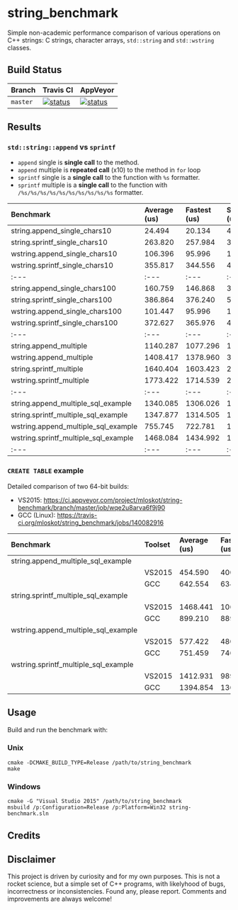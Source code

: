 # string_benchmark

Simple non-academic performance comparison of various operations on C++ strings:
C strings, character arrays, `std::string` and `std::wstring` classes.

## Build Status

| Branch | Travis CI | AppVeyor|
|:--- |:--- |:--- |
| `master` | [![status](https://travis-ci.org/mloskot/string_benchmark.svg?branch=master)](https://travis-ci.org/mloskot/string_benchmark) | [![status](https://ci.appveyor.com/api/projects/status/w07moe4jimo6cqp1/branch/master?svg=true)](https://ci.appveyor.com/project/mloskot/string-benchmark/branch/master) |

## Results

### `std::string::append` vs `sprintf`

* `append` single is **single call** to the method.
* `append` multiple is **repeated call** (x10) to the method in `for` loop
* `sprintf` single is a **single call** to the function with `%s` formatter.
* `sprintf` multiple is a **single call** to the function with  `/%s/%s/%s/%s/%s/%s/%s/%s/%s/%s` formatter.

| Benchmark | Average (us) | Fastest (us) | Slowest (us) |
|:--- |:--- |:--- |:--- |
| string.append_single_chars10 | 24.494 | 20.134 | 47.801 |
| string.sprintf_single_chars10 | 263.820 | 257.984 | 367.315 |
| wstring.append_single_chars10 | 106.396 | 95.996 | 169.181 |
| wstring.sprintf_single_chars10 | 355.817 | 344.556 | 477.092 |
|:--- |:--- |:--- |:--- |
| string.append_single_chars100 | 160.759 | 146.868 | 318.228 |
| string.sprintf_single_chars100 | 386.864 | 376.240 | 520.378 |
| wstring.append_single_chars100 | 101.447 | 95.996 | 158.024 |
| wstring.sprintf_single_chars100 | 372.627 | 365.976 | 475.753 |
|:--- |:--- |:--- |:--- |
| string.append_multiple | 1140.287 | 1077.296 | 1966.223 |
| wstring.append_multiple | 1408.417 | 1378.960 | 3367.890 |
| string.sprintf_multiple | 1640.404 | 1603.423 | 2152.755 |
| wstring.sprintf_multiple | 1773.422 | 1714.539 | 2272.796 |
|:--- |:--- |:--- |:--- |
| string.append_multiple_sql_example | 1340.085 | 1306.026 | 1472.923 |
| string.sprintf_multiple_sql_example | 1347.877 | 1314.505 | 1496.128 |
| wstring.append_multiple_sql_example | 755.745 | 722.781 | 1285.945 |
| wstring.sprintf_multiple_sql_example | 1468.084 | 1434.992 | 1550.570 |
|:--- |:--- |:--- |:--- |

### `CREATE TABLE` example

Detailed comparison of two 64-bit builds:
  * VS2015: https://ci.appveyor.com/project/mloskot/string-benchmark/branch/master/job/wqe2u8arva6f9j90
  * GCC (Linux): https://travis-ci.org/mloskot/string_benchmark/jobs/140082916

| Benchmark | Toolset | Average (us) | Fastest (us) |
|:--- |:--- |:--- |:--- |
| string.append_multiple_sql_example | | | |
| | VS2015 | 454.590 | 400.376 |
| | GCC | 642.554 | 634.241 |
| string.sprintf_multiple_sql_example | | | |
| | VS2015 | 1468.441 | 1060.076 |
| | GCC | 899.210 | 889.241 |
| wstring.append_multiple_sql_example | | | |
| | VS2015 | 577.422 | 480.476 |
| | GCC | 751.459 | 746.241 |
| wstring.sprintf_multiple_sql_example | | | |
| | VS2015 | 1412.931 |989.676 |
| | GCC | 1394.854 | 1360.241 |

## Usage

Build and run the benchmark with:

### Unix

```
cmake -DCMAKE_BUILD_TYPE=Release /path/to/string_benchmark
make
```

### Windows

```
cmake -G "Visual Studio 2015" /path/to/string_benchmark
msbuild /p:Configuration=Release /p:Platform=Win32 string-benchmark.sln
```

## Credits

## Disclaimer

This project is driven by curiosity and for my own purposes.
This is not a rocket science, but a simple set of C++ programs,
with likelyhood of bugs, incorrectness or inconsistencies.
Found any, please report.
Comments and improvements are always welcome!